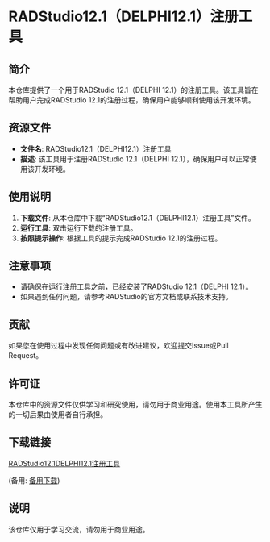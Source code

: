 # RADStudio12.1（DELPHI12.1）注册工具

## 简介

本仓库提供了一个用于RADStudio 12.1（DELPHI 12.1）的注册工具。该工具旨在帮助用户完成RADStudio 12.1的注册过程，确保用户能够顺利使用该开发环境。

## 资源文件

- **文件名**: RADStudio12.1（DELPHI12.1）注册工具
- **描述**: 该工具用于注册RADStudio 12.1（DELPHI 12.1），确保用户可以正常使用该开发环境。

## 使用说明

1. **下载文件**: 从本仓库中下载“RADStudio12.1（DELPHI12.1）注册工具”文件。
2. **运行工具**: 双击运行下载的注册工具。
3. **按照提示操作**: 根据工具的提示完成RADStudio 12.1的注册过程。

## 注意事项

- 请确保在运行注册工具之前，已经安装了RADStudio 12.1（DELPHI 12.1）。
- 如果遇到任何问题，请参考RADStudio的官方文档或联系技术支持。

## 贡献

如果您在使用过程中发现任何问题或有改进建议，欢迎提交Issue或Pull Request。

## 许可证

本仓库中的资源文件仅供学习和研究使用，请勿用于商业用途。使用本工具所产生的一切后果由使用者自行承担。

## 下载链接
[RADStudio12.1DELPHI12.1注册工具](https://pan.quark.cn/s/ab654a45551d) 

(备用: [备用下载](https://pan.baidu.com/s/1F2XPOy1cAwBoJb4eoIq17Q?pwd=1234))

## 说明

该仓库仅用于学习交流，请勿用于商业用途。

